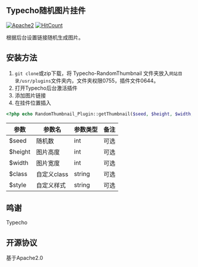 ## Typecho随机图片挂件
[![Apache2](https://camo.githubusercontent.com/64d506383be67decddf8968e3b0072c3e9ba4a84/68747470733a2f2f696d672e736869656c64732e696f2f686578706d2f6c2f706c75672e737667)](LICENSE)
[![HitCount](http://hits.dwyl.io/LittleJake/Typecho-RandomThumbnail.svg)](http://hits.dwyl.io/LittleJake/Typecho-RandomThumbnail)


根据后台设置链接随机生成图片。
    

## 安装方法

1. `git clone`或zip下载，将 Typecho-RandomThumbnail 文件夹放入`网站目录/usr/plugins`文件夹内，文件夹权限0755，插件文件0644。
2. 打开Typecho后台激活插件
3. 添加图片链接
4. 在挂件位置插入
```php
<?php echo RandomThumbnail_Plugin::getThumbnail($seed, $height, $width, $class, $style) ?>
```

| 参数    | 参数名      | 参数类型 | 备注 |
| ------- | ----------- | -------- | ---- |
| $seed   | 随机数      | int      | 可选 |
| $height | 图片高度    | int      | 可选 |
| $width  | 图片宽度    | int      | 可选 |
| $class  | 自定义class | string   | 可选 |
| $style  | 自定义样式  | string   | 可选 |


## 鸣谢
Typecho

## 开源协议
基于Apache2.0